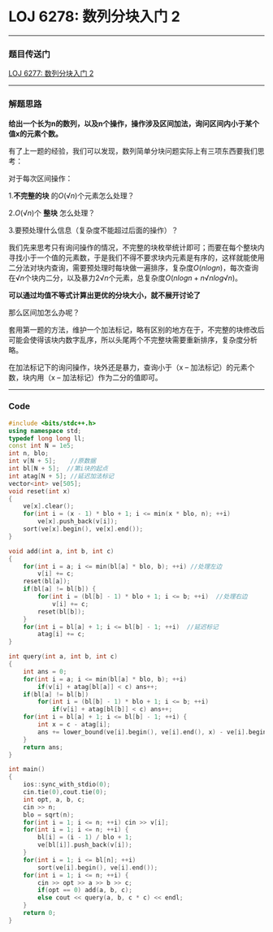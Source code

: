 # LOJ 6278: 数列分块入门 2

***

### 题目传送门

[LOJ 6277: 数列分块入门 2](<https://loj.ac/problem/6278>)

***

### 解题思路

**给出一个长为n的数列，以及n个操作，操作涉及区间加法，询问区间内小于某个值x的元素个数。**

 

有了上一题的经验，我们可以发现，数列简单分块问题实际上有三项东西要我们思考：

对于每次区间操作：

1.**不完整的块** 的$O(√n)$个元素怎么处理？

2.$O(√n)$个 **整块** 怎么处理？

3.要预处理什么信息（复杂度不能超过后面的操作）？

 

我们先来思考只有询问操作的情况，不完整的块枚举统计即可；而要在每个整块内寻找小于一个值的元素数，于是我们不得不要求块内元素是有序的，这样就能使用二分法对块内查询，需要预处理时每块做一遍排序，复杂度$O(nlogn)$，每次查询在$√n$个块内二分，以及暴力$2√n$个元素，总复杂度$O(nlogn + n√nlog√n)$。

**可以通过均值不等式计算出更优的分块大小，就不展开讨论了**

 

那么区间加怎么办呢？

套用第一题的方法，维护一个加法标记，略有区别的地方在于，不完整的块修改后可能会使得该块内数字乱序，所以头尾两个不完整块需要重新排序，复杂度分析略。

在加法标记下的询问操作，块外还是暴力，查询小于（x – 加法标记）的元素个数，块内用（x – 加法标记）作为二分的值即可。

***

### Code

```cpp
#include <bits/stdc++.h>
using namespace std;
typedef long long ll;
const int N = 1e5;
int n, blo;
int v[N + 5];    //原数据
int bl[N + 5];  //第i块的起点
int atag[N + 5]; //延迟加法标记
vector<int> ve[505];
void reset(int x)
{
    ve[x].clear();
    for(int i = (x - 1) * blo + 1; i <= min(x * blo, n); ++i)
        ve[x].push_back(v[i]);
    sort(ve[x].begin(), ve[x].end());
}

void add(int a, int b, int c)
{
    for(int i = a; i <= min(bl[a] * blo, b); ++i) //处理左边
        v[i] += c;
    reset(bl[a]);
    if(bl[a] != bl[b]) {
        for(int i = (bl[b] - 1) * blo + 1; i <= b; ++i)  //处理右边
            v[i] += c;
        reset(bl[b]);
    }
    for(int i = bl[a] + 1; i <= bl[b] - 1; ++i)  //延迟标记
        atag[i] += c;
}

int query(int a, int b, int c)
{
    int ans = 0;
    for(int i = a; i <= min(bl[a] * blo, b); ++i) 
        if(v[i] + atag[bl[a]] < c) ans++;
    if(bl[a] != bl[b]) 
        for(int i = (bl[b] - 1) * blo + 1; i <= b; ++i)
            if(v[i] + atag[bl[b]] < c) ans++;
    for(int i = bl[a] + 1; i <= bl[b] - 1; ++i) {
        int x = c - atag[i];
        ans += lower_bound(ve[i].begin(), ve[i].end(), x) - ve[i].begin();
    }
    return ans; 
}

int main()
{
    ios::sync_with_stdio(0);
    cin.tie(0),cout.tie(0);
    int opt, a, b, c;
    cin >> n;
    blo = sqrt(n);
    for(int i = 1; i <= n; ++i) cin >> v[i];
    for(int i = 1; i <= n; ++i) {
        bl[i] = (i - 1) / blo + 1;
        ve[bl[i]].push_back(v[i]);
    }
    for(int i = 1; i <= bl[n]; ++i)
        sort(ve[i].begin(), ve[i].end());
    for(int i = 1; i <= n; ++i) {
        cin >> opt >> a >> b >> c;
        if(opt == 0) add(a, b, c);
        else cout << query(a, b, c * c) << endl;
    }
    return 0;
}
```

